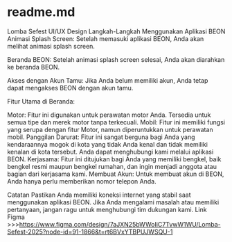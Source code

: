# readme.md
Lomba Sefest UI/UX Design
Langkah-Langkah Menggunakan Aplikasi BEON
Animasi Splash Screen: Setelah memasuki aplikasi BEON, Anda akan melihat animasi splash screen.

Beranda BEON: Setelah animasi splash screen selesai, Anda akan diarahkan ke beranda BEON.

Akses dengan Akun Tamu: Jika Anda belum memiliki akun, Anda tetap dapat mengakses BEON dengan akun tamu.

Fitur Utama di Beranda:

Motor: Fitur ini digunakan untuk perawatan motor Anda. Tersedia untuk semua tipe dan merek motor tanpa terkecuali.
Mobil: Fitur ini memiliki fungsi yang serupa dengan fitur Motor, namun diperuntukkan untuk perawatan mobil.
Panggilan Darurat: Fitur ini sangat berguna bagi Anda yang kendaraannya mogok di kota yang tidak Anda kenal dan tidak memiliki kenalan di kota tersebut. Anda dapat menghubungi kami melalui aplikasi BEON.
Kerjasama: Fitur ini ditujukan bagi Anda yang memiliki bengkel, baik bengkel resmi maupun bengkel rumahan, dan ingin menjadi anggota atau bagian dari kerjasama kami.
Membuat Akun: Untuk membuat akun di BEON, Anda hanya perlu memberikan nomor telepon Anda.

Catatan
Pastikan Anda memiliki koneksi internet yang stabil saat menggunakan aplikasi BEON.
Jika Anda mengalami masalah atau memiliki pertanyaan, jangan ragu untuk menghubungi tim dukungan kami.
Link Figma >>>https://www.figma.com/design/7aJXN25bWWoIiC7TvwW1WU/Lomba-Sefest-2025?node-id=91-1866&t=rt6BVxYTBPUJWSQU-1
